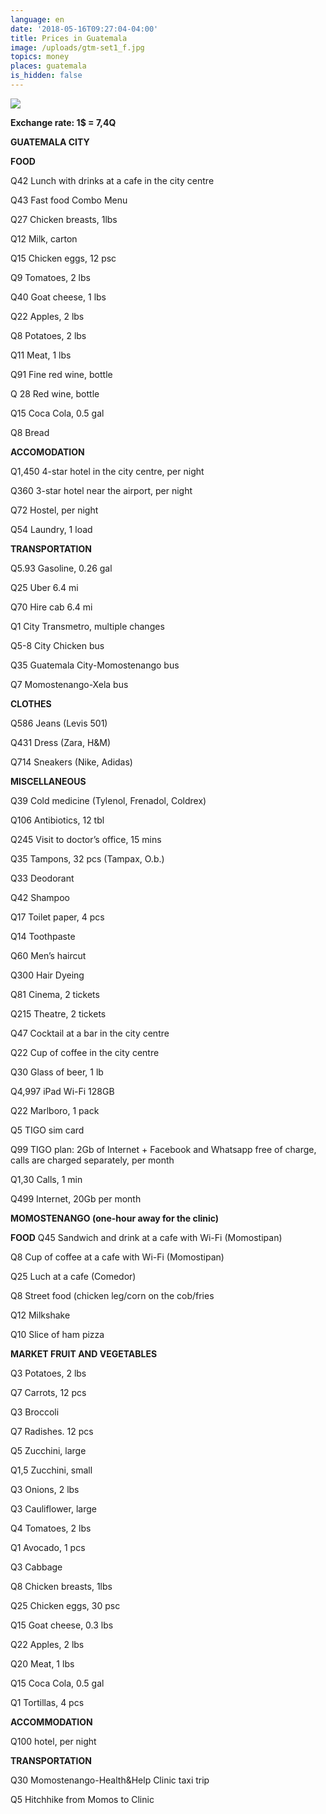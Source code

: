 ```yaml
---
language: en
date: '2018-05-16T09:27:04-04:00'
title: Prices in Guatemala
image: /uploads/gtm-set1_f.jpg
topics: money
places: guatemala
is_hidden: false
---
```

![](/uploads/gtm-set1_f.jpg)

**Exchange rate: 1$ = 7,4Q** 

**GUATEMALA CITY**

**FOOD**

Q42 Lunch with drinks at a cafe in the city centre

Q43 Fast food Combo Menu 

Q27 Chicken breasts, 1lbs

Q12 Milk, carton

Q15 Chicken eggs, 12 psc

Q9 Tomatoes, 2 lbs

Q40 Goat cheese, 1 lbs 

Q22 Apples, 2 lbs

Q8 Potatoes, 2 lbs 

Q11 Meat, 1 lbs 

Q91 Fine red wine, bottle 

Q 28 Red wine, bottle 

Q15 Coca Cola, 0.5 gal

Q8 Bread

**ACCOMODATION**

Q1,450 4-star hotel in the city centre, per night 

Q360 3-star hotel near the airport, per night 

Q72 Hostel, per night

Q54 Laundry, 1 load 

**TRANSPORTATION**

Q5.93 Gasoline, 0.26 gal

Q25 Uber 6.4 mi

Q70 Hire cab 6.4 mi

Q1 City Transmetro, multiple changes

Q5-8 City Chicken bus

Q35 Guatemala City-Momostenango bus

Q7 Momostenango-Xela bus

**CLOTHES**

Q586 Jeans (Levis 501) 

Q431 Dress (Zara, H&M)

Q714 Sneakers (Nike, Adidas)

**MISCELLANEOUS**

Q39 Cold medicine (Tylenol, Frenadol, Coldrex) 

Q106 Antibiotics, 12 tbl

Q245 Visit to doctor’s office, 15 mins

Q35 Tampons, 32 pcs (Tampax, O.b.)

Q33 Deodorant

Q42 Shampoo

Q17 Toilet paper, 4 pcs

Q14 Toothpaste

Q60 Men’s haircut

Q300 Hair Dyeing

Q81 Cinema, 2 tickets

Q215 Theatre, 2 tickets

Q47 Cocktail at a bar in the city centre

Q22 Cup of coffee in the city centre

Q30 Glass of beer, 1 lb

Q4,997 iPad Wi-Fi 128GB

Q22 Marlboro, 1 pack

Q5 TIGO sim card

Q99 TIGO plan: 2Gb of Internet + Facebook and Whatsapp free of charge, calls are charged separately, per month

Q1,30 Calls, 1 min

Q499 Internet, 20Gb per month

**MOMOSTENANGO (one-hour away for the clinic)**


**FOOD**
Q45 Sandwich and drink at a cafe with Wi-Fi (Momostipan)

Q8 Cup of coffee at a cafe with Wi-Fi (Momostipan)

Q25 Luch at a cafe (Comedor)

Q8 Street food (chicken leg/corn on the cob/fries

Q12 Milkshake 

Q10 Slice of ham pizza

**MARKET FRUIT AND VEGETABLES**

Q3 Potatoes, 2 lbs

Q7 Carrots, 12 pcs

Q3 Broccoli

Q7 Radishes. 12 pcs

Q5 Zucchini, large

Q1,5 Zucchini, small

Q3 Onions, 2 lbs

Q3 Cauliflower, large

Q4 Tomatoes, 2 lbs

Q1 Avocado, 1 pcs

Q3 Cabbage

Q8 Chicken breasts, 1lbs

Q25 Chicken eggs, 30 psc

Q15 Goat cheese, 0.3 lbs

Q22 Apples, 2 lbs

Q20 Meat, 1 lbs

Q15 Coca Cola, 0.5 gal

Q1 Tortillas, 4 pcs

**ACCOMMODATION**

Q100 hotel, per night

**TRANSPORTATION**

Q30 Momostenango-Health&Help Clinic taxi trip

Q5 Hitchhike from Momos to Clinic
